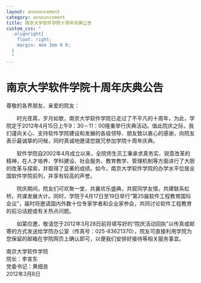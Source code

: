 ```yaml
---
layout: announcement
category: announcement
title: 南京大学软件学院十周年庆典公告
custom_css: "
  .alignright{
    float: right;
    margin: 4em 3em 0 0;
  }
  "
---
```

 
# 南京大学软件学院十周年庆典公告

尊敬的各界朋友、亲爱的院友：

&emsp;&emsp;时光荏苒，岁月如歌，南京大学软件学院已走过了不平凡的十周年，为此，学院定于2012年4月15日上午9：30－11：00隆重举行庆典活动。值此院庆之际，我们谨向关心、支持软件学院建设和发展的各级领导、朋友致以衷心的感谢，向院友表示最诚挚的问候，同时真诚地邀请您拨冗参加学院十周年庆典。

&emsp;&emsp;软件学院自2002年4月成立以来，全院师生员工秉承求真务实、锐意改革的精神，在人才培养、学科建设、社会服务、教育教学、管理机制等方面进行了大胆的改革与探索，并取得了显著的成绩。如今，南京大学软件学院的办学水平位居全国软件学院前列，并享有较高的声誉。

&emsp;&emsp;院庆期间，院友们可欢聚一堂，共襄欢乐盛典，共叙同学友情，共建联系虹桥，共谋发展大计。同时，学院于4月17日至19日举行“第25届软件工程教育国际会议”，届时将邀请国内外数十位专家学者和企业家参会，共同讨论软件工程教育的前沿话题或有关热点问题。

&emsp;&emsp;如蒙应邀，敬请您于2012年3月28日前将填写好的“院庆活动回执”以传真或邮寄的方式发送给学院办公室（传真号：025-83621370），院友可直接利用学院为您保留的邮箱在学院网页上确认即可，以便我们安排好接待等相关服务事宜。

<div class="alignright">
南京大学软件学院<br />
院长：李宣东<br />
党委书记：黄细良<br />
2012年3月8日
</div>